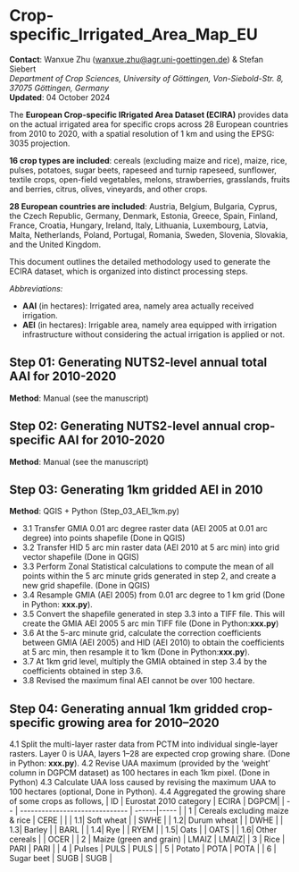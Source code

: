 # Crop-specific_Irrigated_Area_Map_EU
**Contact**: Wanxue Zhu (wanxue.zhu@agr.uni-goettingen.de) & Stefan Siebert  
_Department of Crop Sciences, University of Göttingen, Von-Siebold-Str. 8, 37075 Göttingen, Germany_    
**Updated**: 04 October 2024 

The **European Crop-specific IRrigated Area Dataset (ECIRA)** provides data on the actual irrigated area for specific crops across 28 European countries from 2010 to 2020, with a spatial resolution of 1 km and using the EPSG: 3035 projection. 

**16 crop types are included**: cereals (excluding maize and rice), maize, rice, pulses, potatoes, sugar beets, rapeseed and turnip rapeseed, sunflower, textile crops, open-field vegetables, melons, strawberries, grasslands, fruits and berries, citrus, olives, vineyards, and other crops.   

**28 European countries are included**: Austria, Belgium, Bulgaria, Cyprus, the Czech Republic, Germany, Denmark, Estonia, Greece, Spain, Finland, France, Croatia, Hungary, Ireland, Italy, Lithuania, Luxembourg, Latvia, Malta, Netherlands, Poland, Portugal, Romania, Sweden, Slovenia, Slovakia, and the United Kingdom.  

This document outlines the detailed methodology used to generate the ECIRA dataset, which is organized into distinct processing steps.

_Abbreviations:_
-	**AAI** (in hectares): Irrigated area, namely area actually received irrigation.
-	**AEI** (in hectares): Irrigable area, namely area equipped with irrigation infrastructure without considering the actual irrigation is applied or not.

## Step 01: Generating NUTS2-level annual total AAI for 2010-2020
**Method**: Manual (see the manuscript)

## Step 02: Generating NUTS2-level annual crop-specific AAI for 2010-2020
**Method**: Manual (see the manuscript)

## Step 03: Generating 1km gridded AEI in 2010
**Method**: QGIS + Python (Step_03_AEI_1km.py)  
-	3.1 Transfer GMIA 0.01 arc degree raster data (AEI 2005 at 0.01 arc degree) into points shapefile (Done in QGIS)
-	3.2 Transfer HID 5 arc min raster data (AEI 2010 at 5 arc min) into grid vector shapefile (Done in QGIS)  
- 3.3	Perform Zonal Statistical calculations to compute the mean of all points within the 5 arc minute grids generated in step 2, and create a new grid shapefile. (Done in QGIS)
- 3.4 Resample GMIA (AEI 2005) from 0.01 arc degree to 1 km grid (Done in Python: **xxx.py**).
- 3.5 Convert the shapefile generated in step 3.3 into a TIFF file. This will create the GMIA AEI 2005 5 arc min TIFF file (Done in Python:**xxx.py**)
- 3.6 At the 5-arc minute grid, calculate the correction coefficients between GMIA (AEI 2005) and HID (AEI 2010) to obtain the coefficients at 5 arc min, then resample it to 1km (Done in Python:**xxx.py**).
- 3.7 At 1km grid level, multiply the GMIA obtained in step 3.4 by the coefficients obtained in step 3.6.
- 3.8 Revised the maximum final AEI cannot be over 100 hectare.  

## Step 04: Generating annual 1km gridded crop-specific growing area for 2010–2020
4.1	Split the multi-layer raster data from PCTM into individual single-layer rasters. Layer 0 is UAA, layers 1–28 are expected crop growing share. (Done in Python: **xxx.py**).
4.2	Revise UAA maximum (provided by the ‘weight’ column in DGPCM dataset) as 100 hectares in each 1km pixel. (Done in Python)
4.3	Calculate UAA loss caused by revising the maximum UAA to 100 hectares (optional, Done in Python).
4.4	Aggregated the growing share of some crops as follows, 
| ID |     Eurostat 2010 category     | ECIRA | DGPCM|
| -- | ------------------------------ | ------|----- |
| 1  | Cereals excluding maize & rice |  CERE |      |
| 1.1| Soft wheat                     |       | SWHE |
| 1.2| Durum wheat                    |       | DWHE |
| 1.3| Barley                         |       | BARL |
| 1.4| Rye                            |       | RYEM |
| 1.5| Oats                           |       | OATS |
| 1.6| Other cereals                  |       | OCER |
| 2  | Maize (green and grain)        | LMAIZ | LMAIZ|
| 3  | Rice                           | PARI  | PARI |
| 4  | Pulses                         | PULS  | PULS |
| 5  | Potato                         | POTA  | POTA |
| 6  | Sugar beet                     | SUGB  | SUGB |







